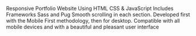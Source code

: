 Responsive Portfolio Website Using HTML CSS & JavaScript
Includes Frameworks Sass and Pug
Smooth scrolling in each section.
Developed first with the Mobile First methodology, then for desktop.
Compatible with all mobile devices and with a beautiful and pleasant user interface
